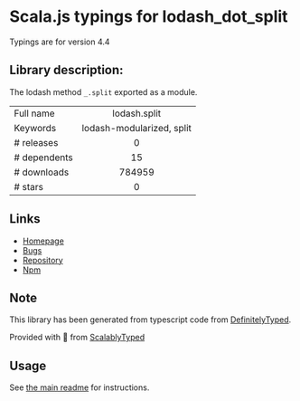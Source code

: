 
# Scala.js typings for lodash_dot_split

Typings are for version 4.4

## Library description:
The lodash method `_.split` exported as a module.

|                    |                 |
| ------------------ | :-------------: |
| Full name          | lodash.split |
| Keywords           | lodash-modularized, split |
| # releases         | 0 |
| # dependents       | 15 |
| # downloads        | 784959 |
| # stars            | 0 |

## Links
- [Homepage](https://lodash.com/)
- [Bugs](https://github.com/lodash/lodash/issues)
- [Repository](https://github.com/lodash/lodash)
- [Npm](https://www.npmjs.com/package/lodash.split)
    


## Note
This library has been generated from typescript code from [DefinitelyTyped](https://definitelytyped.org).

Provided with :purple_heart: from [ScalablyTyped](https://github.com/oyvindberg/ScalablyTyped)

## Usage
See [the main readme](../../readme.md) for instructions.


